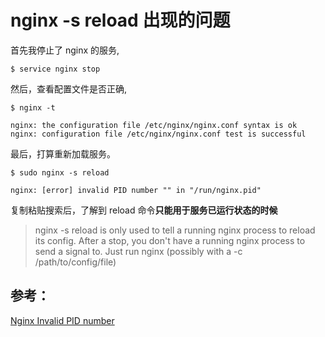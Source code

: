 # nginx -s reload 出现的问题
首先我停止了 nginx 的服务,
```shell
$ service nginx stop
```
然后，查看配置文件是否正确,
```shell
$ nginx -t
 
nginx: the configuration file /etc/nginx/nginx.conf syntax is ok
nginx: configuration file /etc/nginx/nginx.conf test is successful
```
最后，打算重新加载服务。
```shell
$ sudo nginx -s reload

nginx: [error] invalid PID number "" in "/run/nginx.pid"
```

复制粘贴搜索后，了解到 reload 命令**只能用于服务已运行状态的时候**
> nginx -s reload is only used to tell a running nginx process to reload its config. After a stop, you don't have a running nginx process to send a signal to. Just run nginx (possibly with a -c /path/to/config/file)

## 参考：
[Nginx Invalid PID number
](https://stackoverflow.com/questions/7646972/nginx-invalid-pid-number)